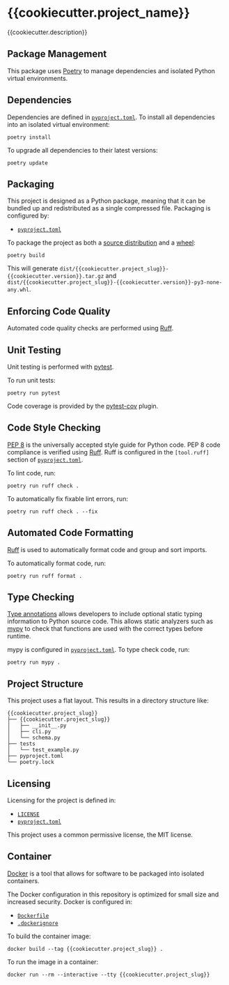 # {{cookiecutter.project_name}}

{{cookiecutter.description}}

## Package Management

This package uses [Poetry](https://python-poetry.org/) to manage dependencies and isolated Python virtual environments.

## Dependencies

Dependencies are defined in [`pyproject.toml`](./pyproject.toml). To install all dependencies into an isolated virtual environment:

```shell
poetry install
```

To upgrade all dependencies to their latest versions:

```shell
poetry update
```

## Packaging

This project is designed as a Python package, meaning that it can be bundled up and redistributed as a single compressed file. Packaging is configured by:

- [`pyproject.toml`](./pyproject.toml)

To package the project as both a [source distribution](https://packaging.python.org/en/latest/flow/#the-source-distribution-sdist) and a [wheel](https://packaging.python.org/en/latest/specifications/binary-distribution-format/):

```shell
poetry build
```

This will generate `dist/{{cookiecutter.project_slug}}-{{cookiecutter.version}}.tar.gz` and `dist/{{cookiecutter.project_slug}}-{{cookiecutter.version}}-py3-none-any.whl`.

## Enforcing Code Quality

Automated code quality checks are performed using [Ruff](https://docs.astral.sh/ruff/).

## Unit Testing

Unit testing is performed with [pytest](https://pytest.org/).

To run unit tests:

```shell
poetry run pytest
```

Code coverage is provided by the [pytest-cov](https://pytest-cov.readthedocs.io/en/latest/) plugin.

## Code Style Checking

[PEP 8](https://peps.python.org/pep-0008/) is the universally accepted style guide for Python code. PEP 8 code compliance is verified using [Ruff](https://docs.astral.sh/ruff/). Ruff is configured in the `[tool.ruff]` section of [`pyproject.toml`](./pyproject.toml).

To lint code, run:

```shell
poetry run ruff check .
```

To automatically fix fixable lint errors, run:

```shell
poetry run ruff check . --fix
```

## Automated Code Formatting

[Ruff](https://docs.astral.sh/ruff/) is used to automatically format code and group and sort imports.

To automatically format code, run:

```shell
poetry run ruff format .
```

## Type Checking

[Type annotations](https://docs.python.org/3/library/typing.html) allows developers to include optional static typing information to Python source code. This allows static analyzers such as [mypy](http://mypy-lang.org/) to check that functions are used with the correct types before runtime.

mypy is configured in [`pyproject.toml`](./pyproject.toml). To type check code, run:

```shell
poetry run mypy .
```

## Project Structure

This project uses a flat layout. This results in a directory structure like:

```
{{cookiecutter.project_slug}}
├── {{cookiecutter.project_slug}}
│   ├── __init__.py
│   ├── cli.py
│   └── schema.py
├── tests
│   └── test_example.py
├── pyproject.toml
└── poetry.lock
```

## Licensing

Licensing for the project is defined in:

- [`LICENSE`](./LICENSE)
- [`pyproject.toml`](./pyproject.toml)

This project uses a common permissive license, the MIT license.

## Container

[Docker](https://www.docker.com/) is a tool that allows for software to be packaged into isolated containers.

The Docker configuration in this repository is optimized for small size and increased security. Docker is configured in:

- [`Dockerfile`](./Dockerfile)
- [`.dockerignore`](./.dockerignore)

To build the container image:

```shell
docker build --tag {{cookiecutter.project_slug}} .
```

To run the image in a container:

```shell
docker run --rm --interactive --tty {{cookiecutter.project_slug}}
```